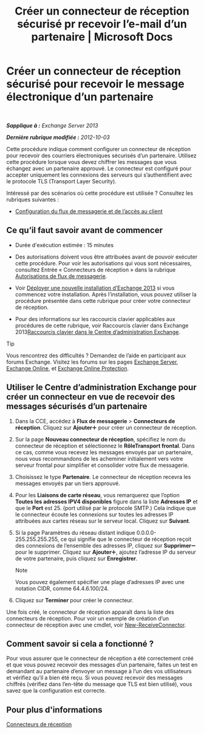 ﻿---
title: 'Créer un connecteur de réception sécurisé pr recevoir l’e-mail d’un partenaire | Microsoft Docs'
TOCTitle: Créer un connecteur de réception sécurisé pour recevoir le message électronique d’un partenaire
ms:assetid: 06aa692c-7940-4a14-a722-058c47440f85
ms:mtpsurl: https://technet.microsoft.com/fr-fr/library/JJ673037(v=EXCHG.150)
ms:contentKeyID: 50477461
ms.date: 04/24/2018
mtps_version: v=EXCHG.150
ms.translationtype: HT
---

# Créer un connecteur de réception sécurisé pour recevoir le message électronique d’un partenaire

 

_**Sapplique à :** Exchange Server 2013_

_**Dernière rubrique modifiée :** 2012-10-03_

Cette procédure indique comment configurer un connecteur de réception pour recevoir des courriers électroniques sécurisés d’un partenaire. Utilisez cette procédure lorsque vous devez chiffrer les messages que vous échangez avec un partenaire approuvé. Le connecteur est configuré pour accepter uniquement les connexions des serveurs qui s’authentifient avec le protocole TLS (Transport Layer Security).

Intéressé par des scénarios où cette procédure est utilisée ? Consultez les rubriques suivantes :

  - [Configuration du flux de messagerie et de l’accès au client](configure-mail-flow-and-client-access-exchange-2013-help.md)

## Ce qu’il faut savoir avant de commencer

  - Durée d'exécution estimée : 15 minutes

  - Des autorisations doivent vous être attribuées avant de pouvoir exécuter cette procédure. Pour voir les autorisations qui vous sont nécessaires, consultez Entrée « Connecteurs de réception » dans la rubrique [Autorisations de flux de messagerie](mail-flow-permissions-exchange-2013-help.md).

  - Voir [Déployer une nouvelle installation d’Exchange 2013](deploy-a-new-installation-of-exchange-2013-exchange-2013-help.md) si vous commencez votre installation. Après l’installation, vous pouvez utiliser la procédure présentée dans cette rubrique pour créer votre connecteur de réception.

  - Pour des informations sur les raccourcis clavier applicables aux procédures de cette rubrique, voir Raccourcis clavier dans Exchange 2013[Raccourcis clavier dans le Centre d’administration Exchange](keyboard-shortcuts-in-the-exchange-admin-center-exchange-online-protection-help.md).

> [!TIP]
> Vous rencontrez des difficultés ? Demandez de l’aide en participant aux forums Exchange. Visitez les forums sur les pages <a href="https://go.microsoft.com/fwlink/p/?linkid=60612">Exchange Server</a>, <a href="https://go.microsoft.com/fwlink/p/?linkid=267542">Exchange Online</a>, et <a href="https://go.microsoft.com/fwlink/p/?linkid=285351">Exchange Online Protection</a>.


## Utiliser le Centre d’administration Exchange pour créer un connecteur en vue de recevoir des messages sécurisés d’un partenaire

1.  Dans la CCE, accédez à **Flux de messagerie** \> **Connecteurs de réception**. Cliquez sur **Ajouter**![Icône Ajouter](images/JJ218640.c1e75329-d6d7-4073-a27d-498590bbb558(EXCHG.150).gif "Icône Ajouter") pour créer un connecteur de réception.

2.  Sur la page **Nouveau connecteur de réception**, spécifiez le nom du connecteur de réception et sélectionnez le **RôleTransport frontal**. Dans ce cas, comme vous recevez les messages envoyés par un partenaire, nous vous recommandons de les acheminer initialement vers votre serveur frontal pour simplifier et consolider votre flux de messagerie.

3.  Choisissez le type **Partenaire**. Le connecteur de réception recevra les messages envoyés par un tiers approuvé.

4.  Pour les **Liaisons de carte réseau**, vous remarquerez que l’option **Toutes les adresses IPV4 disponibles** figure dans la liste **Adresses IP** et que le **Port** est 25. (port utilisé par le protocole SMTP.) Cela indique que le connecteur écoute les connexions sur toutes les adresses IP attribuées aux cartes réseau sur le serveur local. Cliquez sur **Suivant**.

5.  Si la page Paramètres du réseau distant indique 0.0.0.0-255.255.255.255, ce qui signifie que le connecteur de réception reçoit des connexions de l’ensemble des adresses IP, cliquez sur **Supprimer**![Icône Suppression](images/Dd362328.479b6ced-8d64-4277-a725-f17fea202b28(EXCHG.150).gif "Icône Suppression") pour le supprimer. Cliquez sur **Ajouter**![Icône Ajouter](images/JJ218640.c1e75329-d6d7-4073-a27d-498590bbb558(EXCHG.150).gif "Icône Ajouter"), ajoutez l’adresse IP du serveur de votre partenaire, puis cliquez sur **Enregistrer**.
    
    > [!NOTE]
    > Vous pouvez également spécifier une plage d’adresses IP avec une notation CIDR, comme 64.4.6.100/24.


6.  Cliquez sur **Terminer** pour créer le connecteur.

Une fois créé, le connecteur de réception apparaît dans la liste des connecteurs de réception. Pour voir un exemple de création d’un connecteur de réception avec une cmdlet, voir [New-ReceiveConnector](https://technet.microsoft.com/fr-fr/library/bb125139\(v=exchg.150\)).

## Comment savoir si cela a fonctionné ?

Pour vous assurer que le connecteur de réception a été correctement créé et que vous pouvez recevoir des messages d’un partenaire, faites un test en demandant au partenaire d’envoyer un message à l’un des vos utilisateurs et vérifiez qu’il a bien été reçu. Si vous pouvez recevoir des messages chiffrés (vérifiez dans l’en-tête du message que TLS est bien utilisé), vous savez que la configuration est correcte.

## Pour plus d'informations

[Connecteurs de réception](receive-connectors-exchange-2013-help.md)

